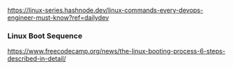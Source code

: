 https://linux-series.hashnode.dev/linux-commands-every-devops-engineer-must-know?ref=dailydev

### Linux Boot Sequence ###
https://www.freecodecamp.org/news/the-linux-booting-process-6-steps-described-in-detail/
